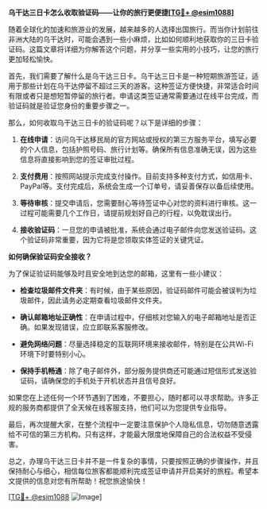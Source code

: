 **乌干达三日卡怎么收取验证码——让你的旅行更便捷[[TG💪+ @esim1088](https://t.me/s/esim1088)]**

随着全球化的加速和旅游业的发展，越来越多的人选择出国旅行。而当你计划前往非洲大陆的乌干达时，可能会遇到一些小麻烦，比如如何顺利地获取你的三日卡验证码。这篇文章将详细为你解答这个问题，并分享一些实用的小技巧，让您的旅行更加轻松愉快。

首先，我们需要了解什么是乌干达三日卡。乌干达三日卡是一种短期旅游签证，适用于那些计划在乌干达停留不超过三天的游客。这种签证方便快捷，非常适合时间有限或者只是想短暂停留的旅行者。申请这类签证通常需要通过在线平台完成，而验证码就是验证您身份的重要步骤之一。

那么，如何收取乌干达三日卡的验证码呢？以下是详细的步骤：

1. **在线申请**：访问乌干达移民局的官方网站或授权的第三方服务平台，填写必要的个人信息，包括护照号码、旅行计划等。确保所有信息准确无误，因为这些信息将直接影响到您的签证审批过程。

2. **支付费用**：按照网站提示完成支付操作。目前支持多种支付方式，如信用卡、PayPal等。支付完成后，系统会生成一个订单号，请妥善保存以备后续使用。

3. **等待审核**：提交申请后，您需要耐心等待签证中心对您的资料进行审核。这一过程可能需要几个工作日，请提前规划好自己的行程，以免耽误出行。

4. **接收验证码**：一旦您的申请被批准，系统会通过电子邮件向您发送验证码。这个验证码非常重要，因为它将是您领取实体签证的关键凭证。

**如何确保验证码安全接收？**

为了保证验证码能够及时且安全地到达您的邮箱，这里有一些小建议：

- **检查垃圾邮件文件夹**：有时候，由于某些原因，验证码邮件可能会被误判为垃圾邮件，因此请务必定期查看垃圾邮件文件夹。
  
- **确认邮箱地址正确性**：在申请过程中，仔细核对您输入的电子邮箱地址是否正确。如果发现错误，应立即联系客服修改。

- **避免网络问题**：尽量选择稳定的互联网环境来接收邮件，特别是在公共Wi-Fi环境下时要特别小心。

- **保持手机畅通**：除了电子邮件外，部分服务提供商还可能通过短信形式发送验证码，请确保您的手机处于开机状态并且信号良好。

如果您在上述任何一个环节遇到了困难，不要担心，随时都可以寻求帮助。许多正规的服务商都提供了全天候在线客服支持，他们可以为您提供专业指导。

最后，再次提醒大家，在整个流程中一定要注意保护个人隐私信息，切勿随意透露给不可信的第三方机构。只有这样，才能最大限度地保障自己的合法权益不受侵害。

总之，办理乌干达三日卡并不是一件复杂的事情，只要按照正确的步骤操作，并且保持耐心与细心，相信每位旅客都能顺利完成签证申请并开启美好的旅程。希望本文提供的信息对您有所帮助！祝您旅途愉快！

[[TG💪+ @esim1088](https://t.me/s/esim1088) ![Image](https://i.postimg.cc/4NQfJmqS/Snipaste-2025-05-13-00-14-12.png)]